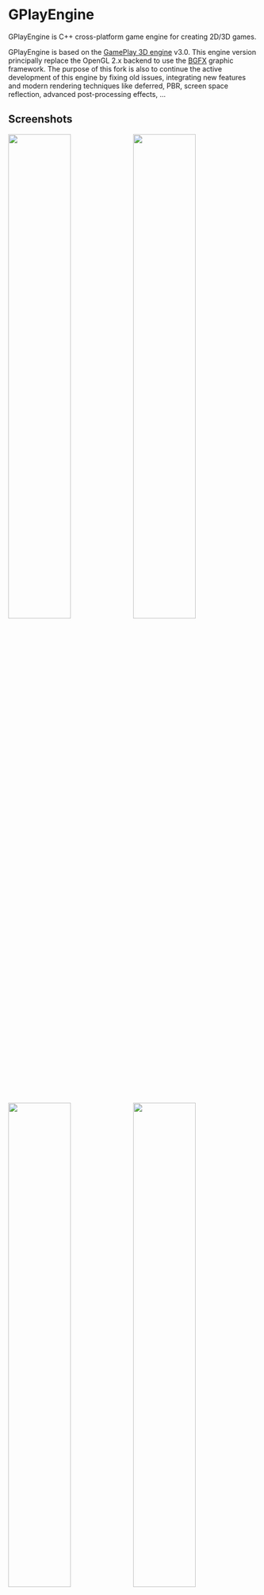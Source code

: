 # GPlayEngine
GPlayEngine is C++ cross-platform game engine for creating 2D/3D games.

GPlayEngine is based on the [GamePlay 3D engine](http://www.gameplay3d.io/) v3.0.
This engine version principally replace the OpenGL 2.x backend to use the [BGFX](https://github.com/bkaradzic/bgfx) graphic framework.
The purpose of this fork is also to continue the active development of this engine by fixing old issues, integrating new features and modern rendering techniques like deferred, PBR, screen space reflection, advanced post-processing effects, ...

## Screenshots
<img src="https://i.imgur.com/u3arwg3.png" width="50%" height="%"><img src="https://i.imgur.com/IZKGhDb.jpg" width="50%" height="%">
<img src="https://i.imgur.com/0ei9Y28.png" width="50%" height="%"><img src="https://i.imgur.com/mXvz27x.jpg" width="50%" height="%">
<img src="https://i.imgur.com/nRpTNIm.jpg" width="50%" height="%"><img src="https://i.imgur.com/SDIgTkt.png" width="50%" height="%">


## Current status
- bgfx integration is completed and replace opengl calls.
- bgfx is currently forced to use the opengl driver because engine still use the old glsl shaders. A pass on shaders is planned to use the bgfx shader syntax to be fully compatible with others bgfx backends.
- Engine now use SDL2 by default to manage windows and inputs. Gamepad are not yet implanted.
- Lua is temporarily disabled to speed up the compilation during core dev phase.
- All previous samples and demo are now working with the new renderer.
- Only tested on Linux and Windows for now.


## Building
* [CMake (Linux)](https://github.com/fredakilla/GPlayEngine/wiki/CMake-Linux-Setup)
* [CMake (Windows)](https://github.com/fredakilla/GPlayEngine/wiki/CMake-Windows-Setup)
* [Qt Creator (Linux, Windows, MacOS)](https://github.com/fredakilla/GPlayEngine/wiki/QtCreator-Setup)

See [wiki](https://github.com/fredakilla/GPlayEngine/wiki) for more detailed build instructions.


## Features
- BGFX based rendering system.
- Scene graph system with support for lights, cameras, audio, physics, and drawables.
- Declarative scene, animation, particles and material bindings.
- Material system with built-in shader library (forward rendering).
- Post-processing.
- Physics using Bullet.
- Particle effects with built-in particle system or SPARK engine system.
- Height map based terrains with multiple surface layers and LOD.
- Easy-to-use sprite, tileset and text rendering.
- Declarative UI system supporing 2D/3D theme-able user interfaces.
- Nice, customizable and complete built-in 2D GUI, with buttons, lists, edit boxes, layout...
- ImGui GUI support.
- File watcher system for hot reloading (shaders, scripts...)
- Fully extensible animation system with skeletal character animation.
- Complete 3D audio system with WAV and OGG support.
- AI agent, state machine and messaging.
- Event messaging system.
- Full vector math library with 2D/3D math and visibility culling.
- Mouse, keyboard, touch, gestures and gamepad support.
- Lua script bindings and user binding generator tool.
- Binary encoding tool for creating optimized asset bundles for TTF fonts and 3D FBX assets.
- Documented using doxygen.
- Image supported format (DDS, KTX, PVR, JPG, PNG, TGA, BMP, PSD, GIF, HDR, PIC)
- 3D model supported format (FBX)

